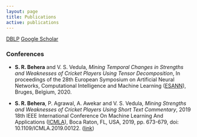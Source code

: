 ```yaml
---
layout: page
title: Publications
active: publications
---
```

[DBLP](https://dblp.uni-trier.de/pers/hd/b/Behera:Swarup_Ranjan) [Google Scholar](https://scholar.google.com/citations?user=ruPkOMoAAAAJ&hl=en)

<p><h3>Conferences</h3></p>

* **S. R. Behera** and V. S. Vedula, *Mining Temporal Changes in Strengths and Weaknesses of Cricket Players Using Tensor Decomposition*, In proceedings of the 28th European Symposium on Artificial Neural Networks, Computational Intelligence and Machine Learning ([ESANN](https://www.esann.org/)), Bruges, Belgium, 2020.
+ **S. R. Behera**, P. Agrawal, A. Awekar and V. S. Vedula, *Mining Strengths and Weaknesses of Cricket Players Using Short Text Commentary*, 2019 18th IEEE International Conference On Machine Learning And Applications ([ICMLA](https://www.icmla-conference.org/icmla19/)), Boca Raton, FL, USA, 2019, pp. 673-679, doi: 10.1109/ICMLA.2019.00122. ([link](https://ieeexplore.ieee.org/stamp/stamp.jsp?arnumber=8999115))
